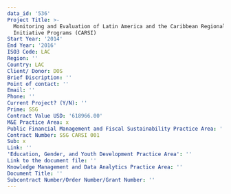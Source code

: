 ```yaml
---
data_id: '536'
Project Title: >-
  Monitoring and Evaluation of Latin America and the Caribbean Regional Security
  Initiative Programs (CARSI)
Start Year: '2014'
End Year: '2016'
ISO3 Code: LAC
Region: ''
Country: LAC
Client/ Donor: DOS
Brief Discription: ''
Point of contact: ''
Email: ''
Phone: ''
Current Project? (Y/N): ''
Prime: SSG
Contract Value USD: '618966.00'
M&E Practice Area: x
Public Financial Management and Fiscal Sustainability Practice Area: ''
Contract Number: SSG CARSI 001
Sub: x
Link: ''
'Education, Gender, and Youth Development Practice Area': ''
Link to the document file: ''
Knowledge Management and Data Analytics Practice Area: ''
Document Title: ''
Subcontract Number/Order Number/Grant Number: ''
---
```

